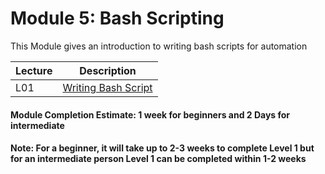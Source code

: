 # Module 5: Bash Scripting
This Module gives an introduction to writing bash scripts for automation 

| Lecture |   Description  |
|---------|----------------|
|  L01    | [Writing Bash Script](https://github.com/maithelys/rtd/blob/main/Level-1/M5-Bashscripts/L01-Bashscripts.md)  |

#### Module Completion Estimate: 1 week for beginners and 2 Days for intermediate  

#### Note: For a beginner, it will take up to 2-3 weeks to complete Level 1 but for an intermediate person Level 1 can be completed within 1-2 weeks  